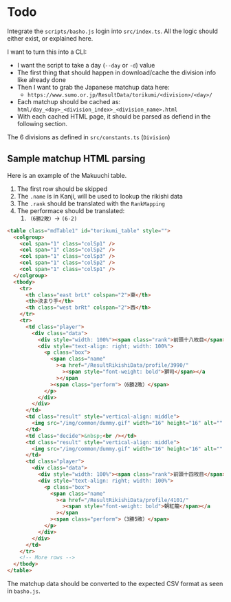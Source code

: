 # Todo

Integrate the `scripts/basho.js` login into `src/index.ts`. All the logic should either exist, or explained here.

I want to turn this into a CLI:

- I want the script to take a day (`--day` or `-d`) value
- The first thing that should happen in download/cache the division info like already done
- Then I want to grab the Japanese matchup data here:
  - `https://www.sumo.or.jp/ResultData/torikumi/<division>/<day>/`
- Each matchup should be cached as: `html/day_<day>_<division_index>_<division_name>.html`
- With each cached HTML page, it should be parsed as defiend in the following section.

The 6 divisions as defined in `src/constants.ts` (`Division`)

## Sample matchup HTML parsing

Here is an example of the Makuuchi table.

1. The first row should be skipped
2. The `.name` is in Kanji, will be used to lookup the rikishi data
3. The `.rank` should be translated with the `RankMapping`
4. The performace should be translated:
   1. `（6勝2敗）`-> `(6-2)`

```html
<table class="mdTable1" id="torikumi_table" style="">
  <colgroup>
    <col span="1" class="colSp1" />
    <col span="1" class="colSp2" />
    <col span="1" class="colSp3" />
    <col span="1" class="colSp2" />
    <col span="1" class="colSp1" />
  </colgroup>
  <tbody>
    <tr>
      <th class="east brLt" colspan="2">東</th>
      <th>決まり手</th>
      <th class="west brRt" colspan="2">西</th>
    </tr>
    <tr>
      <td class="player">
        <div class="data">
          <div style="width: 100%"><span class="rank">前頭十八枚目</span></div>
          <div style="text-align: right; width: 100%">
            <p class="box">
              <span class="name"
                ><a href="/ResultRikishiData/profile/3990/"
                  ><span style="font-weight: bold">獅司</span></a
                ></span
              ><span class="perform">（6勝2敗）</span>
            </p>
          </div>
        </div>
      </td>
      <td class="result" style="vertical-align: middle">
        <img src="/img/common/dummy.gif" width="16" height="16" alt="" />
      </td>
      <td class="decide">&nbsp;<br /></td>
      <td class="result" style="vertical-align: middle">
        <img src="/img/common/dummy.gif" width="16" height="16" alt="" />
      </td>
      <td class="player">
        <div class="data">
          <div style="width: 100%"><span class="rank">前頭十四枚目</span></div>
          <div style="text-align: right; width: 100%">
            <p class="box">
              <span class="name"
                ><a href="/ResultRikishiData/profile/4101/"
                  ><span style="font-weight: bold">朝紅龍</span></a
                ></span
              ><span class="perform">（3勝5敗）</span>
            </p>
          </div>
        </div>
      </td>
    </tr>
    <!-- More rows -->
  </tbody>
</table>
```

The matchup data should be converted to the expected CSV format as seen in `basho.js`.
